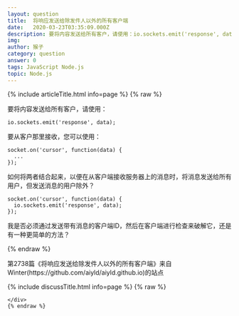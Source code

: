 ```yaml
---
layout: question
title:  将响应发送给除发件人以外的所有客户端
date:   2020-03-23T03:35:09.000Z
description: 要将内容发送给所有客户，请使用：io.sockets.emit('response', data);要从客户那里接收，您可以使用：socke...
img: 
author: 猴子
category: question
answer: 0
tags: JavaScript Node.js
topic: Node.js
---
```

<div class="article-root">
  <div class="article">
    {% include articleTitle.html info=page %}
    {% raw %}
    <div class="article-content"><p><font style="vertical-align: inherit;"><font style="vertical-align: inherit;">要将内容发送给所有客户，请使用：</font></font></p>

<pre><code>io.sockets.emit('response', data);
</code></pre>

<p><font style="vertical-align: inherit;"><font style="vertical-align: inherit;">要从客户那里接收，您可以使用：</font></font></p>

<pre><code>socket.on('cursor', function(data) {<font></font>
  ...<font></font>
});<font></font>
</code></pre>

<p><font style="vertical-align: inherit;"><font style="vertical-align: inherit;">如何将两者结合起来，以便在从客户端接收服务器上的消息时，将消息发送给所有用户，但发送消息的用户除外？</font></font></p>

<pre><code>socket.on('cursor', function(data) {<font></font>
  io.sockets.emit('response', data);<font></font>
});<font></font>
</code></pre>

<p><font style="vertical-align: inherit;"><font style="vertical-align: inherit;">我是否必须通过发送带有消息的客户端ID，然后在客户端进行检查来破解它，还是有一种更简单的方法？</font></font></p></div>
    {% endraw %}
  </div>
  <p class="winter_mark">第2738篇《将响应发送给除发件人以外的所有客户端》来自Winter(https://github.com/aiyld/aiyld.github.io)的站点</p>
  <div class="discuss-wrapper">
    {% include discussTitle.html info=page %}
    {% raw %}
    <div class="discuss-list">
    
    </div>
    {% endraw %}
  </div>
<div>
